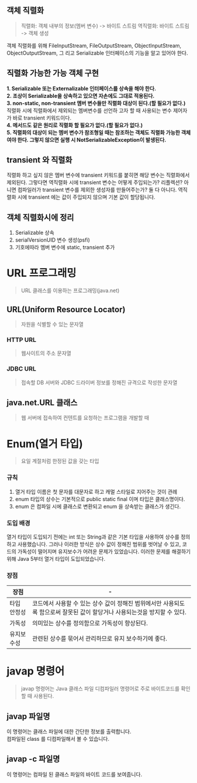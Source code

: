 ## 객체 직렬화
> 직렬화: 객체 내부의 정보(멤버 변수) -> 바이트 스트림
> 역직렬화: 바이트 스트림 -> 객체 생성

객체 직렬화를 위해
FileInputStream, FileOutputStream, ObjectInputStream, ObjectOutputStream, 그 리고 Serializable 인터페이스의 기능을 알고 있어야 한다.

## 직렬화 가능한 가능 객체 구현
**1. Serializable 또는 Externalizable 인터페이스를 상속을 해야 한다.**<br>
**2. 조상이 Serializable을 상속하고 있으면 자손에도 그대로 적용된다.**<br>
**3. non-static, non-transient 멤버 변수들만 직렬화 대상이 된다.(할 필요가 없다.)**<br>
직렬화 시에 직렬화에서 제외되는 멤버변수를 선언하 고자 할 때 사용되는 변수 제어자가 바로 transient 키워드이다.<br>
**4. 메서드도 같은 원리로 직렬화 할 필요가 없다.(할 필요가 없다.)** <br>
**5. 직렬화의 대상이 되는 멤버 변수가 참조형일 때는 참조하는 객체도 직렬화 가능한 객체여야 한다. 그렇지 않으면 실행 시 NotSerializableException이 발생된다.**

## transient 와 직렬화
직렬화 하고 싶지 않은 멤버 변수에 transient 키워드를 붙히면 해당 변수는 직렬화에서 제외된다.
그렇다면 역직렬화 시에 transient 변수는 어떻게 주입되는가? 리플렉션? 아니면 컴파일러가 transient 변수를 제외한 생성자를 만들어주는가?
둘 다 아니다.
역직렬화 시에 transient 에는 값이 주입되지 않으며 기본 값이 할당됩니다.

## 객체 직렬화시에 정리
1. Serializable 상속 
2. serialVersionUID 변수 생성(psfi)
3. 기호에따라 멤버 변수에 static, transient 추가 

# URL 프로그래밍
> URL 클래스를 이용하는 프로그래밍(java.net)

## URL(Uniform Resource Locator)
> 자원을 식별할 수 있는 문자열

### HTTP URL
> 웹사이트의 주소 문자열

### JDBC URL
> 접속할 DB 서버와 JDBC 드라이버 정보를 정해진 규격으로 작성한 문자열

## java.net.URL 클래스
> 웹 서버에 접속하여 컨텐트를 요청하는 프로그램을 개발할 때

# Enum(열거 타입)
> 요일 계절처럼 한정된 값을 갖는 타입
 
### 규칙
1. 열거 타입 이름은 첫 문자를 대문자로 하고 캐멀 스타일로 지어주는 것이 관례
2. enum 타입의 상수는 기본적으로 public static final 이며 타입은 클래스명이다.
3. enum 은 컴파일 시에 클래스로 변환되고 enum 을 상속받는 클래스가 생긴다. 

### 도입 배경
열거 타입이 도입되기 전에는 int 또는 String과 같은 기본 타입을 사용하여 상수를 정의하고 사용했습니다. 
그러나 이러한 방식은 상수 값이 정해진 범위를 벗어날 수 있고, 코드의 가독성이 떨어지며 유지보수가 어려운 문제가 있었습니다. 
이러한 문제를 해결하기 위해 Java 5부터 열거 타입이 도입되었습니다.

### 장점
| 장점     | -                                                                     
|--------|-----------------------------------------------------------------------|   
| 타입 안정성 | 코드에서 사용할 수 있는 상수 값이 정해진 범위에서만 사용되도록 함으로써 잘못된 값이 할당거나 사용되는것을 방지할 수 있다. |
| 가독성    | 의미있는 상수를 정의함으로 가독성이 향상된다.                                             |
| 유지보수성  | 관련된 상수를 묶어서 관리하므로 유지 보수하기에 좋다.                                        |




# javap 명령어
> javap 명령어는 Java 클래스 파일 디컴파일러 명령어로 주로 바이트코드를 확인할 때 사용된다.

## javap 파일명
이 명령어는 클래스 파일에 대한 간단한 정보를 출력합니다.<br>
컴파일된 class 를 디컴파일해서 볼 수 있습니다.

## javap -c 파일명
이 명령어는 컴파일 된 클래스 파일의 바이트 코드를 보여줍니다.





